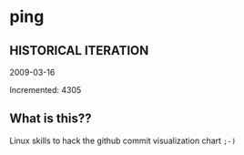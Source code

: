 # ping

## HISTORICAL ITERATION
2009-03-16

Incremented: 4305

## What is this?? 
Linux skills to hack the github commit visualization chart `;-)`
